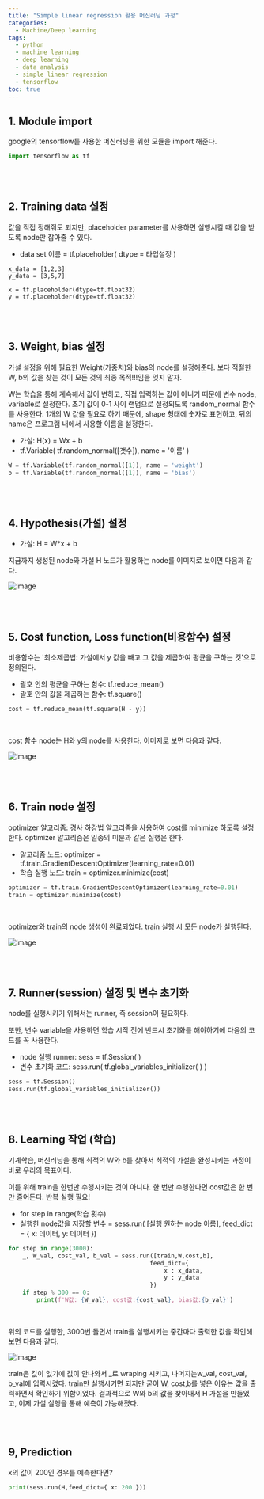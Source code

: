 ```yaml
---
title: "Simple linear regression 활용 머신러닝 과정"
categories: 
  - Machine/Deep learning 
tags:
  - python
  - machine learning
  - deep learning
  - data analysis
  - simple linear regression
  - tensorflow
toc: true
---
```


## 1. Module import

google의 tensorflow를 사용한 머신러닝을 위한 모듈을 import 해준다.

```python
import tensorflow as tf
```

<br><br>

## 2. Training data 설정

값을 직접 정해줘도 되지만, placeholder parameter를 사용하면 실행시킬 때 값을 받도록 node만 잡아줄 수 있다.

- data set 이름 = tf.placeholder( dtype = 타입설정 )

```
x_data = [1,2,3]
y_data = [3,5,7]

x = tf.placeholder(dtype=tf.float32)
y = tf.placeholder(dtype=tf.float32)
```

<br><br>

## 3. Weight, bias 설정

가설 설정을 위해 필요한 Weight(가중치)와 bias의 node를 설정해준다. 보다 적절한 W, b의 값을 찾는 것이 모든 것의 최종 목적!!!임을 잊지 말자.

W는 학습을 통해 계속해서 값이 변하고, 직접 입력하는 값이 아니기 때문에 변수 node, variable로 설정한다. 
초기 값이 0-1 사이 랜덤으로 설정되도록 random_normal 함수를 사용한다.
1개의 W 값을 필요로 하기 때문에, shape 형태에 숫자로 표현하고, 뒤의 name은 프로그램 내에서 사용할 이름을 설정한다. 

- 가설: H(x) = Wx + b
- tf.Variable( tf.random_normal([갯수]), name = '이름' )

``` python
W = tf.Variable(tf.random_normal([1]), name = 'weight')
b = tf.Variable(tf.random_normal([1]), name = 'bias')	
```

<br><br>

## 4. Hypothesis(가설) 설정

- 가설: H = W*x + b

지금까지 생성된 node와 가설 H 노드가 활용하는 node를 이미지로 보이면 다음과 같다.

![image](https://user-images.githubusercontent.com/58674365/94804065-32f2b500-0425-11eb-87b5-3bae4ee5d223.png)

<br><br>

## 5. Cost function, Loss function(비용함수) 설정

비용함수는 '최소제곱법: 가설에서 y 값을 빼고 그 값을 제곱하여 평균을 구하는 것'으로 정의된다.

- 괄호 안의 평균을 구하는 함수: tf.reduce_mean()
- 괄호 안의 값을 제곱하는 함수: tf.square()

```python
cost = tf.reduce_mean(tf.square(H - y))
```

<br>

cost 함수 node는 H와 y의 node를 사용한다. 이미지로 보면 다음과 같다.

![image](https://user-images.githubusercontent.com/58674365/94804324-967ce280-0425-11eb-9d1b-42418979f137.png)

<br><br>

## 6. Train node 설정

optimizer 알고리즘: 경사 하강법 알고리즘을 사용하여 cost를 minimize 하도록 설정한다.
optimizer 알고리즘은 일종의 미분과 같은 실행은 한다. 

- 알고리즘 노드: optimizer = tf.train.GradientDescentOptimizer(learning_rate=0.01)
- 학습 실행 노드: train = optimizer.minimize(cost)

```python
optimizer = tf.train.GradientDescentOptimizer(learning_rate=0.01)
train = optimizer.minimize(cost)
```

<br>

optimizer와 train의 node 생성이 완료되었다. train 실행 시 모든 node가 실행된다. 

![image](https://user-images.githubusercontent.com/58674365/94804580-025f4b00-0426-11eb-90ea-53ed68ab222e.png)

<br><br>

## 7. Runner(session) 설정 및 변수 초기화

node를 실행시키기 위해서는 runner, 즉 session이 필요하다. 

또한, 변수 variable을 사용하면 학습 시작 전에 반드시 초기화를 해야하기에 다음의 코드를 꼭 사용한다. 

- node 실행 runner: sess = tf.Session( )
- 변수 초기화 코드: sess.run( tf.global_variables_initializer( ) ) 

```python
sess = tf.Session() 
sess.run(tf.global_variables_initializer()) 
```

<br><br>

## 8. Learning 작업 (학습)

기계학습, 머신러닝을 통해 최적의 W와 b를 찾아서 최적의 가설을 완성시키는 과정이 바로 우리의 목표이다.

이를 위해 train을 한번만 수행시키는 것이 아니다. 한 번만 수행한다면 cost값은 한 번만 줄어든다. 반복 실행 필요!

- for step in range(학습 횟수)
- 실행한 node값을 저장할 변수 = sess.run( [실행 원하는 node 이름], feed_dict = { x: 데이터, y: 데이터 })

```python
for step in range(3000): 
    _, W_val, cost_val, b_val = sess.run([train,W,cost,b], 
                                        feed_dict={ 
                                            x : x_data, 
                                            y : y_data   
                                        }) 
    if step % 300 == 0: 
        print(f'W값: {W_val}, cost값:{cost_val}, bias값:{b_val}') 
```

<br>

위의 코드를 실행한, 3000번 돌면서 train을 실행시키는 중간마다 출력한 값을 확인해보면 다음과 같다.

![image](https://user-images.githubusercontent.com/58674365/94804965-9b8e6180-0426-11eb-9ff0-f5914f03c69c.png)



train은 값이 없기에 값이 안나와서 _로 wraping 시키고, 나머지는w_val, cost_val, b_val에 입력시켰다. train만 실행시키면 되지만 굳이 W, cost,b를 넣은 이유는 값을 출력하면서 확인하기 위함이었다. 결과적으로 W와 b의 값을 찾아내서 H 가설을 만들었고, 이제 가설 실행을 통해 예측이 가능해졌다.

<br><br>

##  9, Prediction

x의 값이 200인 경우를 예측한다면?

```python
print(sess.run(H,feed_dict={ x: 200 }))
```
